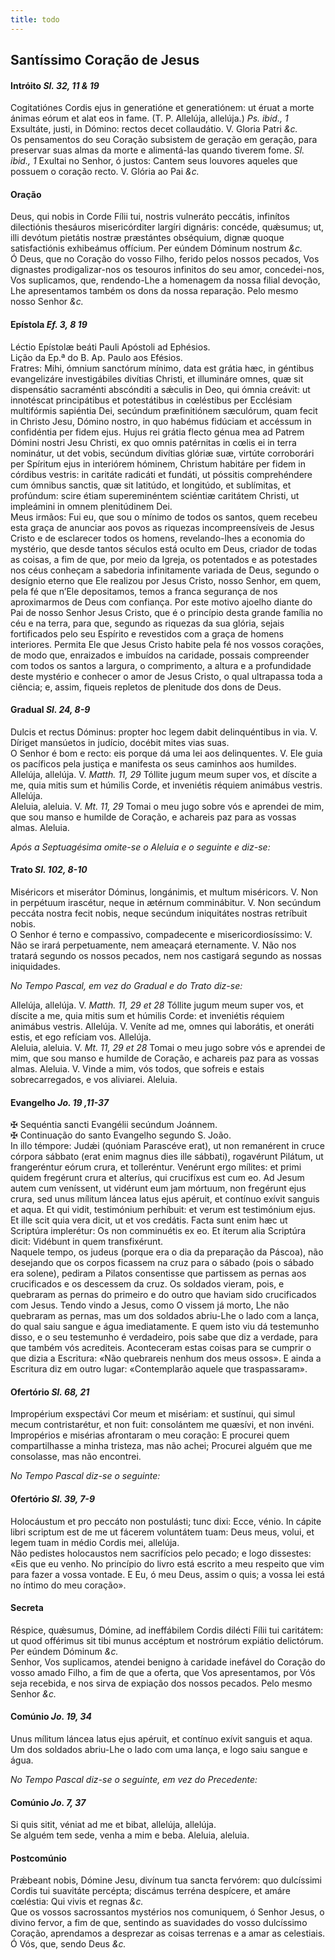 ```yaml
---
title: todo
---
```

<h2 class="text-center">Santíssimo Coração de Jesus</h2>

<h4 class="text-center">Intróito <em>Sl. 32, 11 & 19</em></h4>
<div class="container-fluid">
<div class="row">
<div class="dropcap text-justify">
Cogitatiónes Cordis ejus in generatióne et generatiónem: ut éruat a morte ánimas eórum et alat eos in fame. (T. P. Allelúja, allelúja.) <em>Ps. ibid., 1</em> Exsultáte, justi, in Dómino: rectos decet collaudátio.
V. Gloria Patri <em>&c.</em>
</div>
<div class="dropcap text-justify">
Os pensamentos do seu Coração subsistem de geração em geração, para preservar suas almas da morte e alimentá-las quando tiverem fome. <em>Sl. ibid., 1</em> Exultai no Senhor, ó justos: Cantem seus louvores aqueles que possuem o coração recto.
V. Glória ao Pai <em>&c.</em>
</div>
</div>
</div>

<h4 class="text-center">Oração</h4>
<div class="container-fluid">
<div class="row">
<div class="dropcap text-justify">
Deus, qui nobis in Corde Fílii tui, nostris vulneráto peccátis, infinítos dilectiónis thesáuros misericórditer largíri dignáris: concéde, quǽsumus; ut, illi devótum pietátis nostræ præstántes obséquium, dignæ quoque satisfactiónis exhibeámus offícium. Per eúndem Dóminum nostrum <em>&c.</em>
</div>
<div class="dropcap text-justify">
Ó Deus, que no Coração do vosso Filho, ferido pelos nossos pecados, Vos dignastes prodigalizar-nos os tesouros infinitos do seu amor, concedei-nos, Vos suplicamos, que, rendendo-Lhe a homenagem da nossa filial devoção, Lhe apresentamos também os dons da nossa reparação. Pelo mesmo nosso Senhor <em>&c.</em>
</div>
</div>
</div>

<h4 class="text-center">Epístola <em>Ef. 3, 8 19</em></h4>
<div class="container-fluid">
<div class="row">
<div class="text-justify">
Léctio Epístolæ beáti Pauli Apóstoli ad Ephésios.
</div>
<div class="text-justify">
Lição da Ep.ª do B. Ap. Paulo aos Efésios.
</div>
<div class="dropcap text-justify">
Fratres: Mihi, ómnium sanctórum mínimo, data est grátia hæc, in géntibus evangelizáre investigábiles divítias Christi, et illumináre omnes, quæ sit dispensátio sacraménti abscónditi a sǽculis in Deo, qui ómnia creávit: ut innotéscat principátibus et potestátibus in cœléstibus per Ecclésiam multifórmis sapiéntia Dei, secúndum præfinitiónem sæculórum, quam fecit in Christo Jesu, Dómino nostro, in quo habémus fidúciam et accéssum in confidéntia per fidem ejus. Hujus rei grátia flecto génua mea ad Patrem Dómini nostri Jesu Christi, ex quo omnis patérnitas in cœlis ei in terra nominátur, ut det vobis, secúndum divítias glóriæ suæ, virtúte corroborári per Spíritum ejus in interiórem hóminem, Christum habitáre per fidem in córdibus vestris: in caritáte radicáti et fundáti, ut póssitis comprehéndere cum ómnibus sanctis, quæ sit latitúdo, et longitúdo, et sublímitas, et profúndum: scire étiam supereminéntem sciéntiæ caritátem Christi, ut impleámini in omnem plenitúdinem Dei.
</div>
<div class="dropcap text-justify">
Meus irmãos: Fui eu, que sou o mínimo de todos os santos, quem recebeu esta graça de anunciar aos povos as riquezas incompreensíveis de Jesus Cristo e de esclarecer todos os homens, revelando-lhes a economia do mystério, que desde tantos séculos está oculto em Deus, criador de todas as coisas, a fim de que, por meio da Igreja, os potentados e as potestades nos céus conheçam a sabedoria infinitamente variada de Deus, segundo o desígnio eterno que Ele realizou por Jesus Cristo, nosso Senhor, em quem, pela fé que n’Ele depositamos, temos a franca segurança de nos aproximarmos de Deus com confiança. Por este motivo ajoelho diante do Pai de nosso Senhor Jesus Cristo, que é o princípio desta grande família no céu e na terra, para que, segundo as riquezas da sua glória, sejais fortificados pelo seu Espírito e revestidos com a graça de homens interiores. Permita Ele que Jesus Cristo habite pela fé nos vossos corações, de modo que, enraizados e imbuídos na caridade, possais compreender com todos os santos a largura, o comprimento, a altura e a profundidade deste mystério e conhecer o amor de Jesus Cristo, o qual ultrapassa toda a ciência; e, assim, fiqueis repletos de plenitude dos dons de Deus.
</div>
</div>
</div>

<h4 class="text-center">Gradual <em>Sl. 24, 8-9</em></h4>
<div class="container-fluid">
<div class="row">
<div class="dropcap text-justify">
Dulcis et rectus Dóminus: propter hoc legem dabit delinquéntibus in via. V. Díriget mansúetos in judício, docébit mites vias suas.
</div>
<div class="dropcap text-justify">
O Senhor é bom e recto: eis porque dá uma lei aos delinquentes. V. Ele guia os pacíficos pela justiça e manifesta os seus caminhos aos humildes.
</div>
<div class="text-justify">
Allelúja, allelúja. V. <em>Matth. 11, 29</em> Tóllite jugum meum super vos, et díscite a me, quia mitis sum et húmilis Corde, et inveniétis réquiem animábus vestris. Allelúja.
</div>
<div class="text-justify">
Aleluia, aleluia. V. <em>Mt. 11, 29</em> Tomai o meu jugo sobre vós e aprendei de mim, que sou manso e humilde de Coração, e achareis paz para as vossas almas. Aleluia.
</div>
</div>
</div>

<em>Após a Septuagésima omite-se o Aleluia e o seguinte e diz-se:</em>

<h4 class="text-center">Trato <em>Sl. 102, 8-10</em></h4>
<div class="container-fluid">
<div class="row">
<div class="dropcap text-justify">
Miséricors et miserátor Dóminus, longánimis, et multum miséricors. V. Non in perpétuum irascétur, neque in ætérnum comminábitur. V. Non secúndum peccáta nostra fecit nobis, neque secúndum iniquitátes nostras retríbuit nobis.
</div>
<div class="dropcap text-justify">
O Senhor é terno e compassivo, compadecente e misericordiosíssimo: V. Não se irará perpetuamente, nem ameaçará eternamente. V. Não nos tratará segundo os nossos pecados, nem nos castigará segundo as nossas iniquidades.
</div>
</div>
</div>

<em>No Tempo Pascal, em vez do Gradual e do Trato diz-se:</em>

<div class="container-fluid">
<div class="row">
<div class="text-justify">
Allelúja, allelúja. V. <em>Matth. 11, 29 et 28</em> Tóllite jugum meum super vos, et díscite a me, quia mitis sum et húmilis Corde: et inveniétis réquiem animábus vestris. Allelúja. V. Veníte ad me, omnes qui laborátis, et oneráti estis, et ego refíciam vos. Allelúja.
</div>
<div class="text-justify">
Aleluia, aleluia. V. <em>Mt. 11, 29 et 28</em> Tomai o meu jugo sobre vós e aprendei de mim, que sou manso e humilde de Coração, e achareis paz para as vossas almas. Aleluia. V. Vinde a mim, vós todos, que sofreis e estais sobrecarregados, e vos aliviarei. Aleluia.
</div>
</div>
</div>

<h4 class="text-center">Evangelho <em>Jo. 19 ,11-37</em></h4>
<div class="container-fluid">
<div class="row">
<div class="text-justify">
<span class="text-danger">&#10016;</span> Sequéntia sancti Evangélii secúndum Joánnem.
</div>
<div class="text-justify">
<span class="text-danger">&#10016;</span> Continuação do santo Evangelho segundo S. João.
</div>
<div class="dropcap text-justify">
In illo témpore: Judǽi (quóniam Parascéve erat), ut non remanérent in cruce córpora sábbato (erat enim magnus dies ille sábbati), rogavérunt Pilátum, ut frangeréntur eórum crura, et tolleréntur. Venérunt ergo mílites: et primi quidem fregérunt crura et alteríus, qui crucifíxus est cum eo. Ad Jesum autem cum veníssent, ut vidérunt eum jam mórtuum, non fregérunt ejus crura, sed unus mílitum láncea latus ejus apéruit, et contínuo exívit sanguis et aqua. Et qui vidit, testimónium perhíbuit: et verum est testimónium ejus. Et ille scit quia vera dicit, ut et vos credátis. Facta sunt enim hæc ut Scriptúra implerétur: Os non comminuétis ex eo. Et íterum alia Scriptúra dicit: Vidébunt in quem transfixérunt.
</div>
<div class="dropcap text-justify">
Naquele tempo, os judeus (porque era o dia da preparação da Páscoa), não desejando que os corpos ficassem na cruz para o sábado (pois o sábado era solene), pediram a Pilatos consentisse que partissem as pernas aos crucificados e os descessem da cruz. Os soldados vieram, pois, e quebraram as pernas do primeiro e do outro que haviam sido crucificados com Jesus. Tendo vindo a Jesus, como O vissem já morto, Lhe não quebraram as pernas, mas um dos soldados abriu-Lhe o lado com a lança, do qual saiu sangue e água imediatamente. E quem isto viu dá testemunho disso, e o seu testemunho é verdadeiro, pois sabe que diz a verdade, para que também vós acrediteis. Aconteceram estas coisas para se cumprir o que dizia a Escritura: «Não quebrareis nenhum dos meus ossos». E ainda a Escritura diz em outro lugar: «Contemplarão aquele que traspassaram».
</div>
</div>
</div>

<h4 class="text-center">Ofertório <em>Sl. 68, 21</em></h4>
<div class="container-fluid">
<div class="row">
<div class="dropcap text-justify">
Impropérium exspectávi Cor meum et misériam: et sustínui, qui simul mecum contristarétur, et non fuit: consolántem me quæsívi, et non invéni.
</div>
<div class="dropcap text-justify">
Impropérios e misérias afrontaram o meu coração: E procurei quem compartilhasse a minha tristeza, mas não achei; Procurei alguém que me consolasse, mas não encontrei.
</div>
</div>
</div>

<em>No Tempo Pascal diz-se o seguinte:</em>

<h4 class="text-center">Ofertório <em>Sl. 39, 7-9</em></h4>
<div class="container-fluid">
<div class="row">
<div class="dropcap text-justify">
Holocáustum et pro peccáto non postulásti; tunc dixi: Ecce, vénio. In cápite libri scriptum est de me ut fácerem voluntátem tuam: Deus meus, volui, et legem tuam in médio Cordis mei, allelúja.
</div>
<div class="dropcap text-justify">
Não pedistes holocaustos nem sacrifícios pelo pecado; e logo dissestes: «Eis que eu venho. No princípio do livro está escrito a meu respeito que vim para fazer a vossa vontade. E Eu, ó meu Deus, assim o quis; a vossa lei está no íntimo do meu coração».
</div>
</div>
</div>

<h4 class="text-center">Secreta</h4>
<div class="container-fluid">
<div class="row">
<div class="dropcap text-justify">
Réspice, quǽsumus, Dómine, ad ineffábilem Cordis dilécti Fílii tui caritátem: ut quod offérimus sit tibi munus accéptum et nostrórum expiátio delictórum. Per eúndem Dóminum <em>&c.</em>
</div>
<div class="dropcap text-justify">
Senhor, Vos suplicamos, atendei benigno à caridade inefável do Coração do vosso amado Filho, a fim de que a oferta, que Vos apresentamos, por Vós seja recebida, e nos sirva de expiação dos nossos pecados. Pelo mesmo Senhor <em>&c.</em>
</div>
</div>
</div>

<h4 class="text-center">Comúnio <em>Jo. 19, 34</em></h4>
<div class="container-fluid">
<div class="row">
<div class="dropcap text-justify">
Unus mílitum láncea latus ejus apéruit, et contínuo exívit sanguis et aqua.
</div>
<div class="dropcap text-justify">
Um dos soldados abriu-Lhe o lado com uma lança, e logo saiu sangue e água.
</div>
</div>
</div>

<em>No Tempo Pascal diz-se o seguinte, em vez do Precedente:</em>

<h4 class="text-center">Comúnio <em>Jo. 7, 37</em></h4>
<div class="container-fluid">
<div class="row">
<div class="dropcap text-justify">
Si quis sitit, véniat ad me et bibat, allelúja, allelúja.
</div>
<div class="dropcap text-justify">
Se alguém tem sede, venha a mim e beba. Aleluia, aleluia.
</div>
</div>
</div>

<h4 class="text-center">Postcomúnio</h4>
<div class="container-fluid">
<div class="row">
<div class="dropcap text-justify">
Prǽbeant nobis, Dómine Jesu, divínum tua sancta fervórem: quo dulcíssimi Cordis tui suavitáte percépta; discámus terréna despícere, et amáre cœléstia: Qui vivis et regnas <em>&c.</em>
</div>
<div class="dropcap text-justify">
Que os vossos sacrossantos mystérios nos comuniquem, ó Senhor Jesus, o divino fervor, a fim de que, sentindo as suavidades do vosso dulcíssimo Coração, aprendamos a desprezar as coisas terrenas e a amar as celestiais. Ó Vós, que, sendo Deus <em>&c.</em>
</div>
</div>
</div>
